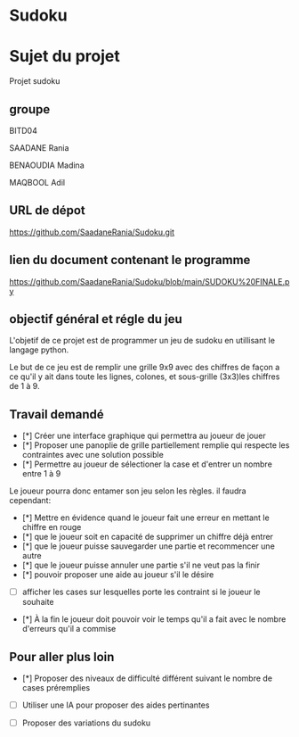 # Sudoku

# Sujet du projet
Projet sudoku

## groupe
BITD04

SAADANE Rania

BENAOUDIA Madina

MAQBOOL Adil

## URL de dépot
https://github.com/SaadaneRania/Sudoku.git     

## lien du document contenant le programme
https://github.com/SaadaneRania/Sudoku/blob/main/SUDOKU%20FINALE.py

## objectif général et régle du jeu
L'objetif de ce projet est de programmer un jeu de sudoku en utillisant le langage python.

Le but de ce jeu est de remplir une grille 9x9 avec des chiffres de façon a ce qu'il y ait dans toute les lignes, colones, et sous-grille (3x3)les chiffres de 1 à 9.

## Travail demandé
- [*] Créer une interface graphique qui permettra au joueur de jouer
- [*] Proposer une panoplie de grille partiellement remplie qui respecte les contraintes avec une solution possible
- [*] Permettre au joueur de sélectioner la case et d'entrer un nombre entre 1 à 9

Le joueur pourra donc entamer son jeu selon les règles. il faudra cependant:

- [*] Mettre en évidence quand le joueur fait une erreur en mettant le chiffre en rouge
- [*] que le joueur soit en capacité de supprimer un chiffre déjà entrer 
- [*] que le joueur puisse sauvegarder une partie et recommencer une autre
- [*] que le joueur puisse annuler une partie s'il ne veut pas la finir
- [*] pouvoir proposer une aide au joueur s'il le désire
- [ ] afficher les cases sur lesquelles porte les contraint si le joueur le souhaite
- [*] À la fin le joueur doit pouvoir voir le temps qu'il a fait avec le nombre d'erreurs qu'il a commise
## Pour aller plus loin
- [*] Proposer des niveaux de difficulté différent suivant le nombre de cases préremplies
- [ ] Utiliser une IA pour proposer des aides pertinantes
- [ ] Proposer des variations du sudoku

